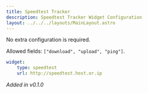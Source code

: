 ```yaml
---
title: Speedtest Tracker
description: Speedtest Tracker Widget Configuration
layout: ../../../layouts/MainLayout.astro
---
```


No extra configuration is required.

Allowed fields: `["download", "upload", "ping"]`.

```yaml
widget:
    type: speedtest
    url: http://speedtest.host.or.ip
```

*Added in v0.1.0*
